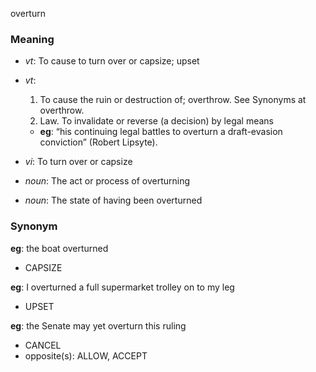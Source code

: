 overturn
### Meaning
+ _vt_: To cause to turn over or capsize; upset
+ _vt_:
   1. To cause the ruin or destruction of; overthrow. See Synonyms at overthrow.
   2. Law. To invalidate or reverse (a decision) by legal means
    + __eg__:  “his continuing legal battles to overturn a draft-evasion conviction” (Robert Lipsyte).
+ _vi_: To turn over or capsize

+ _noun_: The act or process of overturning
+ _noun_: The state of having been overturned

### Synonym

__eg__: the boat overturned

+ CAPSIZE

__eg__: I overturned a full supermarket trolley on to my leg

+ UPSET

__eg__: the Senate may yet overturn this ruling

+ CANCEL
+ opposite(s): ALLOW, ACCEPT


